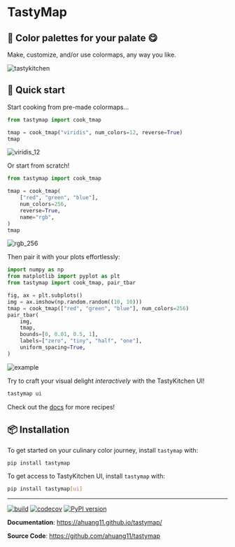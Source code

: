 # TastyMap

## 🎨 Color palettes for your palate 😋

Make, customize, and/or use colormaps, any way you like.

![tastykitchen](https://github.com/ahuang11/tastymap/assets/15331990/ce015064-2ffb-4da2-bb8e-4818fdd751ab)

## 📖 Quick start

Start cooking from pre-made colormaps...

```python
from tastymap import cook_tmap

tmap = cook_tmap("viridis", num_colors=12, reverse=True)
tmap
```

![viridis_12](https://github.com/ahuang11/tastymap/assets/15331990/ee9b429b-26d6-4eef-8128-a93f47a920ab)

Or start from scratch!

```python
from tastymap import cook_tmap

tmap = cook_tmap(
    ["red", "green", "blue"],
    num_colors=256,
    reverse=True,
    name="rgb",
)
tmap
```

![rgb_256](https://github.com/ahuang11/tastymap/assets/15331990/b0964acc-56d1-4add-b9d4-fdc925756098)

Then pair it with your plots effortlessly:

```python
import numpy as np
from matplotlib import pyplot as plt
from tastymap import cook_tmap, pair_tbar

fig, ax = plt.subplots()
img = ax.imshow(np.random.random((10, 10)))
tmap = cook_tmap(["red", "green", "blue"], num_colors=256)
pair_tbar(
    img,
    tmap,
    bounds=[0, 0.01, 0.5, 1],
    labels=["zero", "tiny", "half", "one"],
    uniform_spacing=True,
)
```

![example](https://github.com/ahuang11/tastymap/assets/15331990/04ab9ea7-d836-44b8-843d-2cb65eddfe63)

Try to craft your visual delight *interactively* with the TastyKitchen UI!

```bash
tastymap ui
```

Check out the [docs](https://ahuang11.github.io/tastymap) for more recipes!

## 📦 Installation

To get started on your culinary color journey, install `tastymap` with:

```bash
pip install tastymap
```

To get access to TastyKitchen UI, install `tastymap` with:

```bash
pip install tastymap[ui]
```

---

[![build](https://github.com/ahuang11/tastymap/workflows/Build/badge.svg)](https://github.com/ahuang11/tastymap/actions)
[![codecov](https://codecov.io/gh/ahuang11/tastymap/branch/master/graph/badge.svg)](https://codecov.io/gh/ahuang11/tastymap)
[![PyPI version](https://badge.fury.io/py/tastymap.svg)](https://badge.fury.io/py/tastymap)

**Documentation**: <a href="https://ahuang11.github.io/tastymap/">https://ahuang11.github.io/tastymap/</a>

**Source Code**: <a href="https://github.com/ahuang11/tastymap" target="_blank">https://github.com/ahuang11/tastymap</a>
